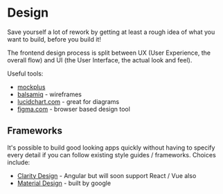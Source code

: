 # Design

Save yourself a lot of rework by getting at least a rough idea of what you want to build, before you build it!


The frontend design process is split between UX (User Experience, the overall flow) and UI (the User Interface, the actual look and feel).

Useful tools:

* [mockplus](https://www.mockplus.com/)
* [balsamiq](https://balsamiq.com/) - wireframes
* [lucidchart.com](lucidchart.com) - great for diagrams
* [figma.com](https://www.figma.com) - browser based design tool

## Frameworks
It's possible to build good looking apps quickly without having to specify every detail if you can follow existing style guides / frameworks.  Choices include:

* [Clarity Design](clarity.design) - Angular but will soon support React / Vue also
* [Material Design](https://material.io/design/) - built by google